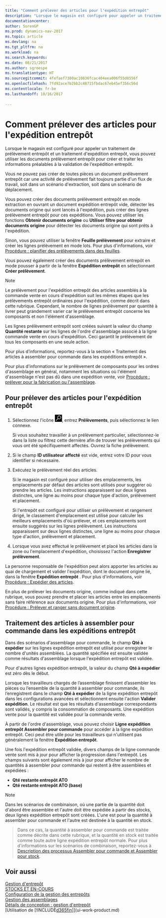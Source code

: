 ```yaml
---
title: "Comment prélever des articles pour l'expédition entrepôt"
description: "Lorsque le magasin est configuré pour appeler un traitement de prélèvement entrepôt et un traitement d'expédition entrepôt, vous pouvez utiliser les documents prélèvement entrepôt pour créer et traiter les informations préalables à la validation de l'expédition entrepôt."
documentationcenter: 
author: SorenGP
ms.prod: dynamics-nav-2017
ms.topic: article
ms.devlang: na
ms.tgt_pltfrm: na
ms.workload: na
ms.search.keywords: 
ms.date: 08/21/2017
ms.author: sgroespe
ms.translationtype: HT
ms.sourcegitcommit: 4fefaef7380ac10836fcac404eea006f55d8556f
ms.openlocfilehash: 7fd92ace7b2bb2c48715fbdac67eb45ef356c56d
ms.contentlocale: fr-be
ms.lasthandoff: 10/16/2017

---
```

# <a name="how-to-pick-items-for-warehouse-shipment"></a>Comment prélever des articles pour l'expédition entrepôt
Lorsque le magasin est configuré pour appeler un traitement de prélèvement entrepôt et un traitement d'expédition entrepôt, vous pouvez utiliser les documents prélèvement entrepôt pour créer et traiter les informations préalables à la validation de l'expédition entrepôt.  

Vous ne pouvez pas créer de toutes pièces un document prélèvement entrepôt car une activité de prélèvement fait toujours partie d'un flux de travail, soit dans un scénario d'extraction, soit dans un scénario de déplacement.  

Vous pouvez créer des documents prélèvement entrepôt en mode extraction en ouvrant un document expédition entrepôt vide, détecter les documents origine qui sont lancés à l'expédition, puis créer des lignes prélèvement entrepôt pour ces expéditions. Vous pouvez utiliser les fonctions **Obtenir documents origine** ou **Utiliser filtre pour obtenir documents origine** pour détecter les documents origine qui sont prêts à l'expédition.

Sinon, vous pouvez utiliser la fenêtre **Feuille prélèvement** pour extraire et créer les lignes prélèvement en mode lots. Pour plus d'informations, voir [Procédure : planifier des prélèvements dans des feuilles](warehouse-how-to-plan-picks-in-worksheets.md).  

Vous pouvez également créer des documents prélèvement entrepôt en mode pousser à partir de la fenêtre **Expédition entrepôt** en sélectionnant **Créer prélèvement**.  

> [!NOTE]  
>  Le prélèvement pour l'expédition entrepôt des articles assemblés à la commande vente en cours d'expédition suit les mêmes étapes que les prélèvements entrepôt ordinaires pour l'expédition, comme décrit dans cette rubrique. Cependant, le nombre de lignes prélèvement par quantité à livrer peut grandement varier car le prélèvement entrepôt concerne les composants et non l'élément d'assemblage.  
>   
>  Les lignes prélèvement entrepôt sont créées suivant la valeur du champ **Quantité restante** sur les lignes de l'ordre d'assemblage associé à la ligne commande vente en cours d'expédition. Ceci garantit le prélèvement de tous les composants en une seule action.  
>   
>  Pour plus d’informations, reportez-vous à la section « Traitement des articles à assembler pour commande dans les expéditions entrepôt ».  
>   
>  Pour plus d'informations sur le prélèvement de composants pour les ordres d'assemblage en général, notamment les situations où l'élément d'assemblage n'est pas dû dans une expédition vente, voir [Procédure : prélever pour la fabrication ou l'assemblage](warehouse-how-to-pick-for-production.md).  

## <a name="to-pick-items-for-warehouse-shipment"></a>Pour prélever des articles pour l'expédition entrepôt  
1.  Sélectionnez l'icône ![Page ou état pour la recherche](media/ui-search/search_small.png "Page ou état pour la recherche"), entrez **Prélèvements**, puis sélectionnez le lien connexe.  

    Si vous souhaitez travailler à un prélèvement particulier, sélectionnez-le dans la liste ou filtrez cette dernière afin de trouver les prélèvements qui vous ont été spécifiquement affectés. Ouvrez la fiche prélèvement.  
2.  Si le champ **ID utilisateur affecté** est vide, entrez votre ID pour vous identifier si nécessaire.  
3.  Exécutez le prélèvement réel des articles.  

    Si le magasin est configuré pour utiliser des emplacements, les emplacements par défaut des articles sont utilisés pour suggérer où prendre les articles. Les instructions apparaissent sur deux lignes distinctes, une ligne au moins pour chaque type d'action, prélèvement et placement.  

    Si l'entrepôt est configuré pour utiliser un prélèvement et rangement dirigé, le classement d'emplacement est utilisé pour calculer les meilleurs emplacements d'où prélever, et ces emplacements sont ensuite suggérés sur les lignes prélèvement. Les instructions apparaissent sur deux lignes distinctes, une ligne au moins pour chaque type d'action, prélèvement et placement.  

4.  Lorsque vous avez effectué le prélèvement et placé les articles dans la zone ou l'emplacement d'expédition, choisissez l'action **Enregistrer prélèvement**.  

La personne responsable de l'expédition peut alors apporter les articles au quai de chargement et valider l'expédition, dont le document origine lié, dans la fenêtre **Expédition entrepôt** . Pour plus d'informations, voir [Procédure : Expédier des articles](warehouse-how-ship-items.md).   

En plus de prélever les documents origine, comme indiqué dans cette rubrique, vous pouvez prendre et placer les articles entre les emplacements sans faire référence aux documents origine. Pour plus d'informations, voir [Procédure : Prélever et ranger sans document origine](warehouse-how-to-create-put-aways-from-internal-put-aways.md).  

## <a name="handling-assemble-to-order-items-in-warehouse-shipments"></a>Traitement des articles à assembler pour commande dans les expéditions entrepôt
Dans des scénarios d'assemblage pour commande, le champ **Qté à expédier** sur les lignes expédition entrepôt est utilisé pour enregistrer le nombre d'unités assemblées. La quantité spécifiée est ensuite validée comme résultats d'assemblage lorsque l'expédition entrepôt est validée.

Pour d'autres lignes expédition entrepôt, la valeur du champ **Qté à expédier** est zéro dès le début.

Lorsque les travailleurs chargés de l’assemblage finissent d’assembler les pièces ou l’ensemble de la quantité à assembler pour commande, ils l’enregistrent dans le champ **Qté à expédier** de la ligne expédition entrepôt dans les configurations avancées et sélectionnent ensuite l'action **Valider expédition**. Le résultat est que les résultats d'assemblage correspondants sont validés, y compris la consommation de composants. Une expédition vente pour la quantité est validée pour la commande vente.

À partir de l'ordre d'assemblage, vous pouvez choisir **Ligne expédition entrepôt Assembler pour commande** pour accéder à la ligne expédition entrepôt. Ceci peut être utile pour les travailleurs qui n'utilisent pas généralement la fenêtre **Expédition entrepôt**.

Une fois l'expédition entrepôt validée, divers champs de la ligne commande vente sont mis à jour pour afficher la progression dans l'entrepôt. Les champs suivants sont également mis à jour pour afficher le nombre de quantités à assembler pour commande qui restent à être assemblées et expédiées :

- **Qté restante entrepôt ATO**
- **Qté restante entrepôt ATO (base)**

> [!NOTE]
> Dans les scénarios de combinaison, où une partie de la quantité doit d'abord être assemblée et l'autre doit être expédiée à partir des stocks, deux lignes expédition entrepôt sont créées. L'une est pour la quantité à assembler pour commande et l'autre est destinée à la quantité en stock.

> Dans ce cas, la quantité à assembler pour commande est traitée comme décrite dans cette rubrique, et la quantité en stock est traitée comme toute autre ligne expédition entrepôt normale. Pour plus d'informations sur les scénarios de combinaison, reportez-vous à [Description des processus Assembler pour commande et Assembler pour stock](assembly-assemble-to-order-or-assemble-to-stock.md).

## <a name="see-also"></a>Voir aussi  
[Gestion d'entrepôt](warehouse-manage-warehouse.md)  
[STOCKS ET EN-COURS](inventory-manage-inventory.md)  
[Configuration de la gestion des entrepôts](warehouse-setup-warehouse.md)     
[Gestion des assemblages](assembly-assemble-items.md)    
[Détails de conception : gestion d'entrepôt](design-details-warehouse-management.md)  
[Utilisation de [!INCLUDE[d365fin](includes/d365fin_md.md)]](ui-work-product.md)

